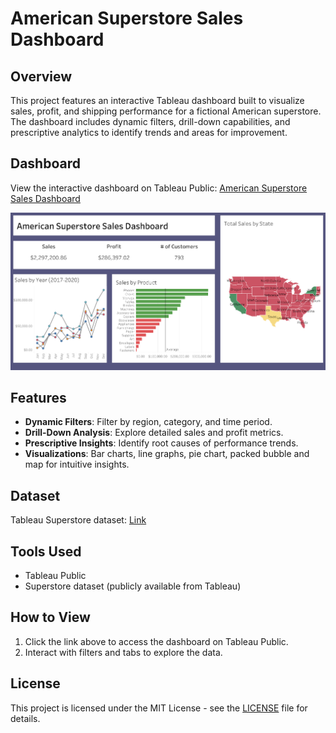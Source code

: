 # American Superstore Sales Dashboard

## Overview
This project features an interactive Tableau dashboard built to visualize sales, profit, and shipping performance for a fictional American superstore. The dashboard includes dynamic filters, drill-down capabilities, and prescriptive analytics to identify trends and areas for improvement.

## Dashboard
View the interactive dashboard on Tableau Public:
[American Superstore Sales Dashboard](https://public.tableau.com/views/AmericanSuperstoreSales/American_Superstore_dashboard_1?:language=en-US&:sid=&:redirect=auth&:display_count=n&:origin=viz_share_link)

![Dashboard Screenshot](screenshot.png)

## Features
- **Dynamic Filters**: Filter by region, category, and time period.
- **Drill-Down Analysis**: Explore detailed sales and profit metrics.
- **Prescriptive Insights**: Identify root causes of performance trends.
- **Visualizations**: Bar charts, line graphs, pie chart, packed bubble and map for intuitive insights.

## Dataset
Tableau Superstore dataset: [Link](https://community.tableau.com/s/question/0D54T00000CWeX8SAL/sample-superstore-sales-excelxls?language=en_US)

## Tools Used
- Tableau Public
- Superstore dataset (publicly available from Tableau)

## How to View
1. Click the link above to access the dashboard on Tableau Public.
2. Interact with filters and tabs to explore the data.

## License
This project is licensed under the MIT License - see the [LICENSE](LICENSE) file for details.
